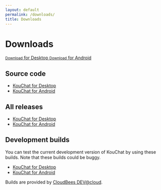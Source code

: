```yaml
---
layout: default
permalink: /downloads/
title: Downloads
---
```


# Downloads

<a href="https://github.com/blurpy/kouchat/releases/download/kouchat-1.2.0/kouchat-1.2.0.jar" class="download button">
  <small>Download</small>
  for Desktop
</a>
<a href="https://github.com/blurpy/kouchat-android/releases/download/kouchat-android-1.0.2/kouchat-android-1.0.2.apk" class="download button">
  <small>Download</small>
  for Android
</a>


## Source code

* [KouChat for Desktop](https://github.com/blurpy/kouchat)
* [KouChat for Android](https://github.com/blurpy/kouchat-android)


## All releases

* [KouChat for Desktop](https://github.com/blurpy/kouchat/releases)
* [KouChat for Android](https://github.com/blurpy/kouchat-android/releases)


## Development builds

You can test the current development version of KouChat by using these builds. Note that these builds could be buggy.

* [KouChat for Desktop](https://blurpy.ci.cloudbees.com/job/kouchat/lastStableBuild/net.usikkert.kouchat$kouchat/)
* [KouChat for Android](https://blurpy.ci.cloudbees.com/job/kouchat-android/lastStableBuild/net.usikkert.kouchat$kouchat-android-impl/)

Builds are provided by [CloudBees DEV@cloud](https://blurpy.ci.cloudbees.com/).
